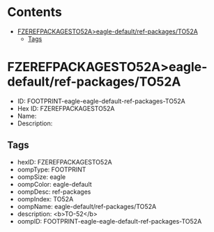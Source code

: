 



Contents
========

* [FZEREFPACKAGESTO52A>eagle-default/ref-packages/TO52A](#fzerefpackagesto52aeagle-defaultref-packagesto52a)
	* [Tags](#tags)

# FZEREFPACKAGESTO52A>eagle-default/ref-packages/TO52A

- ID: FOOTPRINT-eagle-eagle-default-ref-packages-TO52A
- Hex ID: FZEREFPACKAGESTO52A
- Name: 
- Description: 

## Tags

- hexID: FZEREFPACKAGESTO52A
- oompType: FOOTPRINT
- oompSize: eagle
- oompColor: eagle-default
- oompDesc: ref-packages
- oompIndex: TO52A
- oompName: eagle-default/ref-packages/TO52A
- description: &lt;b&gt;TO-52&lt;/b&gt;
- oompID: FOOTPRINT-eagle-eagle-default-ref-packages-TO52A
